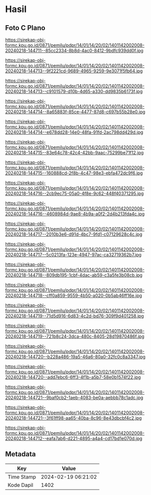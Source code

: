# Hasil

## Foto C Plano

https://sirekap-obj-formc.kpu.go.id/0871/pemilu/pdpr/14/01/14/20/02/1401142002008-20240218-144711--85cc2334-8b8d-4ac0-8412-9bdfc939dd0f.jpg

https://sirekap-obj-formc.kpu.go.id/0871/pemilu/pdpr/14/01/14/20/02/1401142002008-20240218-144713--9f2221cd-9689-4965-9259-9e3071f5fb64.jpg

https://sirekap-obj-formc.kpu.go.id/0871/pemilu/pdpr/14/01/14/20/02/1401142002008-20240218-144713--c9101579-d10b-4d65-a330-dd9835b6173f.jpg

https://sirekap-obj-formc.kpu.go.id/0871/pemilu/pdpr/14/01/14/20/02/1401142002008-20240218-144714--8a65883f-85ce-4477-87d8-c697b55b28e0.jpg

https://sirekap-obj-formc.kpu.go.id/0871/pemilu/pdpr/14/01/14/20/02/1401142002008-20240218-144714--e678dd28-14e0-48fa-91fd-2ac798dd429d.jpg

https://sirekap-obj-formc.kpu.go.id/0871/pemilu/pdpr/14/01/14/20/02/1401142002008-20240218-144715--83e64c78-42c4-42bb-9aac-75299be71f12.jpg

https://sirekap-obj-formc.kpu.go.id/0871/pemilu/pdpr/14/01/14/20/02/1401142002008-20240218-144715--160888cd-2f8b-4c47-98e3-ebfa472dc9f6.jpg

https://sirekap-obj-formc.kpu.go.id/0871/pemilu/pdpr/14/01/14/20/02/1401142002008-20240218-144716--2cb9ec75-05a0-4f8e-9c62-448f40371295.jpg

https://sirekap-obj-formc.kpu.go.id/0871/pemilu/pdpr/14/01/14/20/02/1401142002008-20240218-144716--4608984d-9ae8-4b9a-a0f2-2d4b213fda4c.jpg

https://sirekap-obj-formc.kpu.go.id/0871/pemilu/pdpr/14/01/14/20/02/1401142002008-20240218-144717--2010b3e6-d91d-4bc7-9fd1-c07129628c4c.jpg

https://sirekap-obj-formc.kpu.go.id/0871/pemilu/pdpr/14/01/14/20/02/1401142002008-20240218-144717--5c0213fa-123e-4947-97ac-ca32719362b7.jpg

https://sirekap-obj-formc.kpu.go.id/0871/pemilu/pdpr/14/01/14/20/02/1401142002008-20240218-144718--809db195-1cbf-4dac-ab59-c3a5fe3b08cb.jpg

https://sirekap-obj-formc.kpu.go.id/0871/pemilu/pdpr/14/01/14/20/02/1401142002008-20240218-144718--cff0a859-9559-4b50-a020-0b5ab46ff16e.jpg

https://sirekap-obj-formc.kpu.go.id/0871/pemilu/pdpr/14/01/14/20/02/1401142002008-20240218-144719--71d5d916-6d83-4c2d-bd76-309f9d401258.jpg

https://sirekap-obj-formc.kpu.go.id/0871/pemilu/pdpr/14/01/14/20/02/1401142002008-20240218-144719--721b8c24-3dca-480c-8405-28d19870486f.jpg

https://sirekap-obj-formc.kpu.go.id/0871/pemilu/pdpr/14/01/14/20/02/1401142002008-20240218-144720--b228a486-19a5-46a6-80a0-32fc0c8a3347.jpg

https://sirekap-obj-formc.kpu.go.id/0871/pemilu/pdpr/14/01/14/20/02/1401142002008-20240218-144720--add7ebc6-6ff3-4f1b-a5b7-58e0b1574f22.jpg

https://sirekap-obj-formc.kpu.go.id/0871/pemilu/pdpr/14/01/14/20/02/1401142002008-20240218-144721--9baf0cb2-1aeb-4083-be0a-aebbb78c1adc.jpg

https://sirekap-obj-formc.kpu.go.id/0871/pemilu/pdpr/14/01/14/20/02/1401142002008-20240218-144721--3f61ff98-aa65-40ba-8c96-8e43dbcbf4c2.jpg

https://sirekap-obj-formc.kpu.go.id/0871/pemilu/pdpr/14/01/14/20/02/1401142002008-20240218-144712--eafa7ab6-d221-4895-a4a4-cd17bd1e070d.jpg


## Metadata

| Key        | Value               |
| ---------- | ------------------- |
| Time Stamp | 2024-02-19 06:21:02 |
| Kode Dapil | 1402                |



